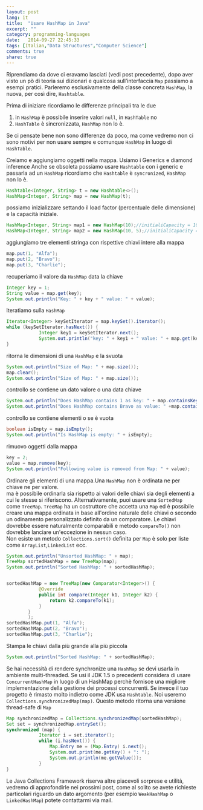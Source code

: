 ```yaml
---
layout: post
lang: it
title:  "Usare HashMap in Java"
excerpt: ""
category: programming-languages
date:   2014-09-27 22:45:33
tags: [Italian,"Data Structures","Computer Science"]
comments: true
share: true
---
```


﻿Riprendiamo da dove ci eravamo lasciati (vedi post precedente), dopo aver visto un pò di teoria sui dizionari e qualcosa sull’interfaccia `Map` passiamo a esempi pratici. Parleremo esclusivamente della classe concreta `HashMap`, la nuova, per così dire, `Hashtable`.


Prima di iniziare ricordiamo le differenze principali tra le due

1. in `HashMap` è possibile inserire valori `null`, in `HashTable` no
2. `HashTable` è sincronizzata, `HashMap` non lo è.


Se ci pensate bene non sono differenze da poco, ma come vedremo non ci sono motivi per non usare sempre e comunque `HashMap` in luogo di `HashTable`. 

Creiamo e aggiungiamo oggetti nella mappa. Usiamo i Generics e diamond inference 
Anche se obsoleta possiamo usare `Hashtable` con i generic e passarla ad un `HashMap`
ricordiamo che `Hashtable` è `syncronized`, `HashMap` non lo è.

```java
Hashtable<Integer, String> t = new Hashtable<>();
HashMap<Integer, String> map = new HashMap(t);
```

possiamo inizializzare settando il load factor (percentuale delle dimensione)  e la capacità iniziale.

```java
HashMap<Integer, String> map1 = new HashMap(10);//initialiCapacity = 10
HashMap<Integer, String> map2 = new HashMap(10, 5);//initialiCapacity = 10 e load factor=5%
```

aggiungiamo tre elementi stringa con rispettive chiavi intere alla mappa

```java
map.put(1, "Alfa");
map.put(2, "Bravo");
map.put(3, "Charlie");
```

recuperiamo il valore da `HashMap` data la chiave

```java
Integer key = 1;
String value = map.get(key);
System.out.println("Key: " + key + " value: " + value);
```


Iteratiamo sulla `HashMap`        

```java
Iterator<Integer> keySetIterator = map.keySet().iterator();
while (keySetIterator.hasNext()) {
            Integer key1 = keySetIterator.next();
            System.out.println("key: " + key1 + " value: " + map.get(key1));
}
```

ritorna le dimensioni di una `HashMap` e la svuota

```java
System.out.println("Size of Map: " + map.size());
map.clear(); 
System.out.println("Size of Map: " + map.size());
```

controllo se contiene un dato valore o una data chiave

```java
System.out.println("Does HashMap contains 1 as key: " + map.containsKey(1));
System.out.println("Does HashMap contains Bravo as value: " +map.containsValue("Bravo"));
```

controllo se contiene elementi o se è vuota

```java
boolean isEmpty = map.isEmpty();
System.out.println("Is HashMap is empty: " + isEmpty);
```

rimuovo oggetti dalla mappa

```java
key = 2;
value = map.remove(key);
System.out.println("Following value is removed from Map: " + value);
```

Ordinare gli elementi di una mappa.Una `HashMap` non è ordinata ne per chiave ne per valore.         
ma è possibile ordinarla sia rispetto ai valori delle chiavi sia degli elementi a cui le stesse si riferiscono.
Alternativamente, puoi usare una `SortedMap` come `TreeMap`. 
`TreeMap` ha un costruttore che accetta una `Map` ed è possibile creare una mappa ordinata 
in base all'ordine naturale delle chiavi o secondo un odinamento personalizzato definito da un comparatore.
Le chiavi dovrebbe essere naturalmente comparabili e metodo  `compareTo()` non dovrebbe lanciare un'eccezione in nessun caso.                
Non esiste un metodo `Collections.sort()` definita per `Map` 
è solo per liste come `ArrayList`,`LinkedList` ecc.        

```java
System.out.println("Unsorted HashMap: " + map);
TreeMap sortedHashMap = new TreeMap(map);
System.out.println("Sorted HashMap: " + sortedHashMap);


sortedHashMap = new TreeMap(new Comparator<Integer>() {
            @Override
            public int compare(Integer k1, Integer k2) {
                return k2.compareTo(k1);
            }
        }
        );
sortedHashMap.put(1, "Alfa");
sortedHashMap.put(2, "Bravo");
sortedHashMap.put(3, "Charlie");
```

Stampa le chiavi dalla più grande alla più piccola

```java
System.out.println("Sorted HashMap: " + sortedHashMap);
```

Se hai necessità di rendere synchronize una `HashMap` se devi usarla in ambiente multi-threaded.
Se usi il JDK 1.5 o precedenti considera di usare `ConcurrentHashMap` in luogo di un HashMap perchè fornisce una migliore implementazione della gestione dei processi concurrenti. 
Se invece il tuo progetto è rimasto molto indietro come JDK usa `Hashtable`.
Noi useremo `Collections.synchronizedMap(map)`. 
Questo metodo ritorna una versione thread-safe di `Map`

```java
Map synchronizedMap = Collections.synchronizedMap(sortedHashMap);
Set set = synchronizedMap.entrySet();
synchronized (map) {
            Iterator i = set.iterator();
            while (i.hasNext()) {
                Map.Entry me = (Map.Entry) i.next();
                System.out.print(me.getKey() + ": ");
                System.out.println(me.getValue());
            }
}
```

Le Java Collections Framework riserva altre piacevoli sorprese e utilità, vedremo di approfondirle nei prossimi post, come al solito se avete richieste particolari riguardo un dato argomento  (per esempio `WeakHashMap` o `LinkedHashMap`) potete contattarmi via mail.
